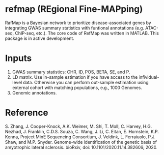 # refmap (REgional Fine-MAPping)
RafMap is a Bayesian network to prioritize disease-associated genes by integrating GWAS summary statistics with funtional annotations (e.g. ATAC-seq, ChIP-seq, etc.). The core code of RefMap was written in MATLAB. This package is in active development.
# Inputs
1. GWAS summary statistics: CHR, ID, POS, BETA, SE, and P.
2. LD matrix. Use in-sample estimation if you have access to the infividual-level data. Otherwise you can perform out-sample estimation using external cohort with matching populations, e.g., 1000 Genomes.
3. Genomic annotations.
# Reference
S. Zhang, J. Cooper-Knock, A.K. Weimer, M. Shi, T. Moll, C. Harvey, H.G. Nezhad, J. Franklin, C.D.S. Souza, C. Wang, J. Li, C. Eitan, E. Hornstein, K.P. Kenna, Project MinE Sequencing Consortium, J. Veldink, L. Ferraiuolo, P.J. Shaw, and M.P. Snyder. Genome-wide identification of the genetic basis of amyotrophic lateral sclerosis. bioRxiv, doi: 10.1101/2020.11.14.382606, 2020.
